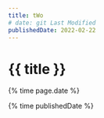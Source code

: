 ```yaml
---
title: tWo
# date: git Last Modified
publishedDate: 2022-02-22
---
```


# {{ title }}

{% time page.date %}

{% time publishedDate %}
